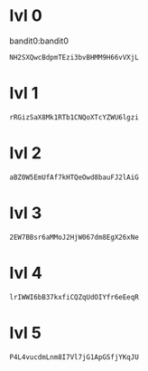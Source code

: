 # lvl 0
bandit0:bandit0
```
NH2SXQwcBdpmTEzi3bvBHMM9H66vVXjL
```

# lvl 1
```
rRGizSaX8Mk1RTb1CNQoXTcYZWU6lgzi
```

# lvl 2
```
aBZ0W5EmUfAf7kHTQeOwd8bauFJ2lAiG
```

# lvl 3
```
2EW7BBsr6aMMoJ2HjW067dm8EgX26xNe
```

# lvl 4
```
lrIWWI6bB37kxfiCQZqUdOIYfr6eEeqR
```

# lvl 5
```
P4L4vucdmLnm8I7Vl7jG1ApGSfjYKqJU
```